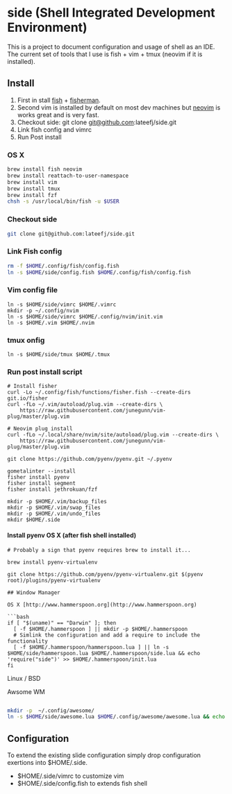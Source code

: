 # side (Shell Integrated Development Environment)

This is a project to document configuration and usage of shell as an IDE. The current set of tools that I use is fish + vim + tmux (neovim if it is installed).

## Install 
1. First in stall [fish](https://fishshell.com/) + [fisherman](https://github.com/jorgebucaran/fisher).
1. Second vim is installed by default on most dev machines but [neovim](https://github.com/neovim/neovim/wiki/Installing-Neovim) is works great and is very fast.
1. Checkout side: git clone git@github.com:lateefj/side.git
1. Link fish config and vimrc
1. Run Post install


### OS X

```bash
brew install fish neovim
brew install reattach-to-user-namespace
brew install vim 
brew install tmux
brew install fzf
chsh -s /usr/local/bin/fish -u $USER
```

### Checkout side

```bash
git clone git@github.com:lateefj/side.git
```

### Link Fish config

```bash
rm -f $HOME/.config/fish/config.fish
ln -s $HOME/side/config.fish $HOME/.config/fish/config.fish
```
### Vim config file
```
ln -s $HOME/side/vimrc $HOME/.vimrc
mkdir -p ~/.config/nvim
ln -s $HOME/side/vimrc $HOME/.config/nvim/init.vim
ln -s $HOME/.vim $HOME/.nvim
```

### tmux onfig
```
ln -s $HOME/side/tmux $HOME/.tmux
```

### Run post install script

```
# Install fisher
curl -Lo ~/.config/fish/functions/fisher.fish --create-dirs git.io/fisher
curl -fLo ~/.vim/autoload/plug.vim --create-dirs \
    https://raw.githubusercontent.com/junegunn/vim-plug/master/plug.vim

# Neovim plug install
curl -fLo ~/.local/share/nvim/site/autoload/plug.vim --create-dirs \
    https://raw.githubusercontent.com/junegunn/vim-plug/master/plug.vim

git clone https://github.com/pyenv/pyenv.git ~/.pyenv

gometalinter --install
fisher install pyenv
fisher install segment
fisher install jethrokuan/fzf

mkdir -p $HOME/.vim/backup_files
mkdir -p $HOME/.vim/swap_files
mkdir -p $HOME/.vim/undo_files
mkdir $HOME/.side
```

#### Install pyenv  OS X (after fish shell installed)


```
# Probably a sign that pyenv requires brew to install it...

brew install pyenv-virtualenv

git clone https://github.com/pyenv/pyenv-virtualenv.git $(pyenv root)/plugins/pyenv-virtualenv

## Window Manager

OS X [http://www.hammerspoon.org](http://www.hammerspoon.org)

```bash
if [ "$(uname)" == "Darwin" ]; then
  [ -f $HOME/.hammerspoon ] || mkdir -p $HOME/.hammerspoon
  # Simlink the configuration and add a require to include the functionality
  [ -f $HOME/.hammerspoon/hammerspoon.lua ] || ln -s $HOME/side/hammerspoon.lua $HOME/.hammerspoon/side.lua && echo 'require("side")' >> $HOME/.hammerspoon/init.lua
fi
```

Linux / BSD

Awsome WM

```bash

mkdir -p  ~/.config/awesome/
ln -s $HOME/side/awesome.lua $HOME/.config/awesome/awesome.lua && echo 'require("side")' >> $HOME/.config/awesome/side.lua
```


## Configuration

To extend the existing slide configuration simply drop configuration exertions into $HOME/.side.

* $HOME/.side/vimrc to customize vim 
* $HOME/.side/config.fish to extends fish shell

